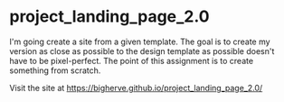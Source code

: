 # project_landing_page_2.0  

I'm going create a site from a given template. The goal is to create my version as close as possible to the design template as possible doesn't have to be pixel-perfect. The point of this assignment is to create something from scratch.

Visit the site at https://bigherve.github.io/project_landing_page_2.0/
